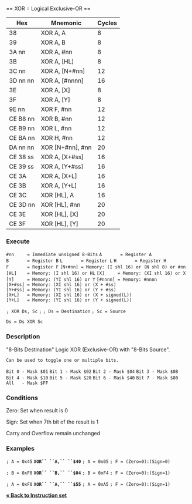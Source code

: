 \== XOR = Logical Exclusive-OR ==

| Hex      | Mnemonic             | Cycles |
| -------- | -------------------- | ------ |
| 38       | XOR A, A             | 8      |
| 39       | XOR A, B             | 8      |
| 3A nn    | XOR A, \#nn          | 8      |
| 3B       | XOR A, \[HL\]        | 8      |
| 3C nn    | XOR A, \[N+\#nn\]    | 12     |
| 3D nn nn | XOR A, \[\#nnnn\]    | 16     |
| 3E       | XOR A, \[X\]         | 8      |
| 3F       | XOR A, \[Y\]         | 8      |
| 9E nn    | XOR F, \#nn          | 12     |
| CE B8 nn | XOR B, \#nn          | 12     |
| CE B9 nn | XOR L, \#nn          | 12     |
| CE BA nn | XOR H, \#nn          | 12     |
| DA nn nn | XOR \[N+\#nn\], \#nn | 20     |
| CE 38 ss | XOR A, \[X+\#ss\]    | 16     |
| CE 39 ss | XOR A, \[Y+\#ss\]    | 16     |
| CE 3A    | XOR A, \[X+L\]       | 16     |
| CE 3B    | XOR A, \[Y+L\]       | 16     |
| CE 3C    | XOR \[HL\], A        | 16     |
| CE 3D nn | XOR \[HL\], \#nn     | 20     |
| CE 3E    | XOR \[HL\], \[X\]    | 20     |
| CE 3F    | XOR \[HL\], \[Y\]    | 20     |

### Execute

`#nn     = Immediate unsigned 8-Bits`
`A       = Register A`
`B       = Register B`
`L       = Register L`
`H       = Register H`
`F       = Register F`
`[N+#nn] = Memory: (I shl 16) or (N shl 8) or #nn`
`[HL]    = Memory: (I shl 16) or HL`
`[X]     = Memory: (XI shl 16) or X`
`[Y]     = Memory: (YI shl 16) or Y`
`[#nnnn] = Memory: #nnnn`
`[X+#ss] = Memory: (XI shl 16) or (X + #ss)`
`[Y+#ss] = Memory: (YI shl 16) or (Y + #ss)`
`[X+L]   = Memory: (XI shl 16) or (X + signed(L))`
`[Y+L]   = Memory: (YI shl 16) or (Y + signed(L))`

`; XOR Ds, Sc`
`;`
`; Ds = Destination`
`; Sc = Source`

`Ds = Ds XOR Sc`

### Description

"8-Bits Destination" Logic XOR (Exclusive-OR) with "8-Bits Source".

`Can be used to toggle one or multiple bits.`

`Bit 0 - Mask $01`
`Bit 1 - Mask $02`
`Bit 2 - Mask $04`
`Bit 3 - Mask $08`
`Bit 4 - Mask $10`
`Bit 5 - Mask $20`
`Bit 6 - Mask $40`
`Bit 7 - Mask $80`
`All   - Mask $FF`

### Conditions

Zero: Set when result is 0

Sign: Set when 7th bit of the result is 1

Carry and Overflow remain unchanged

### Examples

`; A = 0x45`
**`XOR`` ``A,`` ``$40`**
`; A = 0x05`
`; F = (Zero=0):(Sign=0)`

`; B = 0xF0`
**`XOR`` ``B,`` ``$04`**
`; B = 0xF4`
`; F = (Zero=0):(Sign=1)`

`; A = 0xF0`
**`XOR`` ``A,`` ``$55`**
`; A = 0xA5`
`; F = (Zero=0):(Sign=1)`

[**« Back to Instruction set**](PM_InstructionList.md "wikilink")